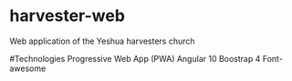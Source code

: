 # harvester-web
Web application of the Yeshua harvesters church

#Technologies
Progressive Web App (PWA)
Angular 10
Boostrap 4
Font-awesome
